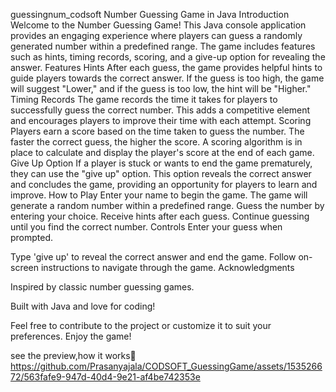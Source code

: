 guessingnum_codsoft
Number Guessing Game in Java
Introduction Welcome to the Number Guessing Game! This Java console application provides an engaging experience where players can guess a randomly generated number within a predefined range. The game includes features such as hints, timing records, scoring, and a give-up option for revealing the answer.
Features
Hints After each guess, the game provides helpful hints to guide players towards the correct answer. If the guess is too high, the game will suggest "Lower," and if the guess is too low, the hint will be "Higher."
Timing Records The game records the time it takes for players to successfully guess the correct number. This adds a competitive element and encourages players to improve their time with each attempt.
Scoring Players earn a score based on the time taken to guess the number. The faster the correct guess, the higher the score. A scoring algorithm is in place to calculate and display the player's score at the end of each game.
Give Up Option If a player is stuck or wants to end the game prematurely, they can use the "give up" option. This option reveals the correct answer and concludes the game, providing an opportunity for players to learn and improve.
How to Play
Enter your name to begin the game.
The game will generate a random number within a predefined range.
Guess the number by entering your choice.
Receive hints after each guess.
Continue guessing until you find the correct number.
Controls
Enter your guess when prompted.

Type 'give up' to reveal the correct answer and end the game. Follow on-screen instructions to navigate through the game. Acknowledgments

Inspired by classic number guessing games.

Built with Java and love for coding!

Feel free to contribute to the project or customize it to suit your preferences. Enjoy the game!

see the preview,how it works👀https://github.com/Prasanyajala/CODSOFT_GuessingGame/assets/153526672/563fafe9-947d-40d4-9e21-af4be742353e

